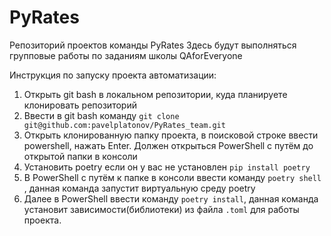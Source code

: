 # PyRates
Репозиторий проектов команды PyRates
Здесь будут выполняться групповые работы по заданиям школы QAforEveryone

Инструкция по запуску проекта автоматизации:
1. Открыть git bash в локальном репозитории, куда планируете клонировать репозиторий
2. Ввести в git bash команду `git clone git@github.com:pavelplatonov/PyRates_team.git`
3. Открыть клонированную папку проекта, в поисковой строке ввести powershell, нажать Enter. Должен открыться PowerShell с путём до открытой папки в консоли
4. Установить poetry если он у вас не установлен `pip install poetry`
5. В PowerShell с путём к папке в консоли ввести команду `poetry shell` , данная команда запустит виртуальную среду poetry
6. Далее в PowerShell ввести команду `poetry install`, данная команда установит зависимости(библиотеки) из файла `.toml` для работы проекта.
